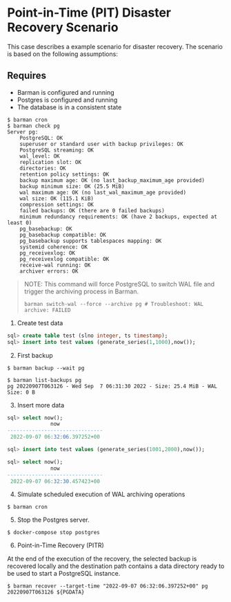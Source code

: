 # Point-in-Time (PIT) Disaster Recovery Scenario

This case describes a example scenario for disaster recovery. The scenario is based on the following
assumptions:

## Requires

- Barman is configured and running
- Postgres is configured and running
- The database is in a consistent state

```shell
$ barman cron
$ barman check pg
Server pg:
	PostgreSQL: OK
	superuser or standard user with backup privileges: OK
	PostgreSQL streaming: OK
	wal_level: OK
	replication slot: OK
	directories: OK
	retention policy settings: OK
	backup maximum age: OK (no last_backup_maximum_age provided)
	backup minimum size: OK (25.5 MiB)
	wal maximum age: OK (no last_wal_maximum_age provided)
	wal size: OK (115.1 KiB)
	compression settings: OK
	failed backups: OK (there are 0 failed backups)
	minimum redundancy requirements: OK (have 2 backups, expected at least 0)
	pg_basebackup: OK
	pg_basebackup compatible: OK
	pg_basebackup supports tablespaces mapping: OK
	systemid coherence: OK
	pg_receivexlog: OK
	pg_receivexlog compatible: OK
	receive-wal running: OK
	archiver errors: OK
```

> NOTE: This command will force PostgreSQL to switch WAL file and trigger the archiving process in Barman.
>
> `barman switch-wal --force --archive pg # Troubleshoot: WAL archive: FAILED`

1. Create test data

```sql
sql> create table test (slno integer, ts timestamp);
sql> insert into test values (generate_series(1,1000),now());
```

2. First backup

```shell
$ barman backup --wait pg

$ barman list-backups pg
pg 20220907T063126 - Wed Sep  7 06:31:30 2022 - Size: 25.4 MiB - WAL Size: 0 B
```

3. Insert more data

```sql
sql> select now();
              now              
-------------------------------
 2022-09-07 06:32:06.397252+00

sql> insert into test values (generate_series(1001,2000),now());

sql> select now();
              now              
-------------------------------
 2022-09-07 06:32:30.457423+00
```

4. Simulate scheduled execution of WAL archiving operations

```shell
$ barman cron
```

5. Stop the Postgres server.

```shell
$ docker-compose stop postgres
```

6. Point-in-Time Recovery (PITR)

At the end of the execution of the recovery, the selected backup is recovered locally and the destination path contains
a data directory ready to be used to start a PostgreSQL instance.

```shell
$ barman recover --target-time "2022-09-07 06:32:06.397252+00" pg 20220907T063126 ${PGDATA}
```
